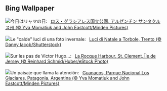 ## Bing Wallpaper
![](https://www.bing.com/th?id=OHR.PatagoniaGuanaco_JA-JP9289899395_UHD.jpg&w=1000)今日はリャマの日:&nbsp;&ensp;[ロス・グラシアレス国立公園, アルゼンチン サンタクルス州 (© Yva Momatiuk and John Eastcott/Minden Pictures)](https://www.bing.com/th?id=OHR.PatagoniaGuanaco_JA-JP9289899395_UHD.jpg)
<br><br/>
![](https://www.bing.com/th?id=OHR.TorboleTrento_IT-IT9651438497_UHD.jpg&w=1000)Le "calde" luci di una foto invernale:&nbsp;&ensp;[Luci di Natale a Torbole, Trento (© Danny Iacob/Shutterstock)](https://www.bing.com/th?id=OHR.TorboleTrento_IT-IT9651438497_UHD.jpg)
<br><br/>
![](https://www.bing.com/th?id=OHR.JerseyIsland_FR-FR4014866072_UHD.jpg&w=1000)Sur les pas de Victor Hugo…:&nbsp;&ensp;[La Rocque Harbour, St. Clement, Île de Jersey (© Reinhard Schmid/Huber/eStock Photo)](https://www.bing.com/th?id=OHR.JerseyIsland_FR-FR4014866072_UHD.jpg)
<br><br/>
![](https://www.bing.com/th?id=OHR.PatagoniaGuanaco_ES-ES4871228557_UHD.jpg&w=1000)Un paisaje que llama la atención:&nbsp;&ensp;[Guanacos, Parque Nacional Los Glaciares, Patagonia, Argentina (© Yva Momatiuk and John Eastcott/Minden Pictures)](https://www.bing.com/th?id=OHR.PatagoniaGuanaco_ES-ES4871228557_UHD.jpg)
<br><br/>
